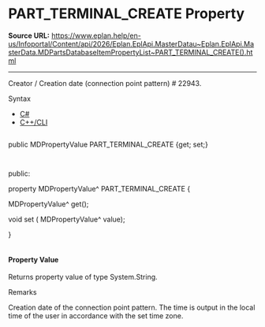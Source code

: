# PART_TERMINAL_CREATE Property

**Source URL:** https://www.eplan.help/en-us/Infoportal/Content/api/2026/Eplan.EplApi.MasterDatau~Eplan.EplApi.MasterData.MDPartsDatabaseItemPropertyList~PART_TERMINAL_CREATE().html

---

Creator / Creation date (connection point pattern) # 22943.

Syntax

- [C#](#i-syntax-CS)
- [C++/CLI](#i-syntax-CPP2005)

```
```
public MDPropertyValue PART_TERMINAL_CREATE {get; set;}
```
```

```
```
public:

property MDPropertyValue^ PART_TERMINAL_CREATE {

   MDPropertyValue^ get();

   void set (    MDPropertyValue^ value);

}
```
```

#### Property Value

Returns property value of type System.String.

Remarks

Creation date of the connection point pattern. The time is output in the local time of the user in accordance with the set time zone.

